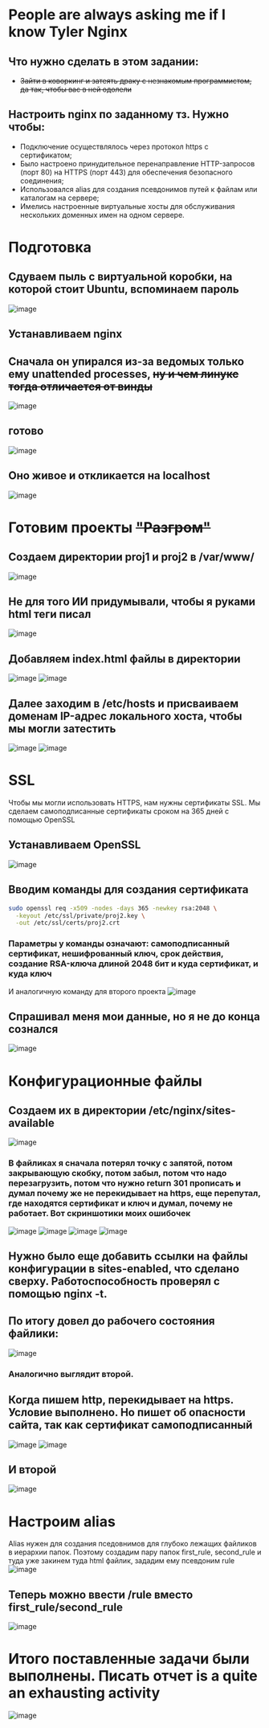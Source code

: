 # People are always asking me if I know Tyler Nginx
## Что нужно сделать в этом задании: 
* ~~Зайти в коворкинг и затеять драку с незнакомым программистом, да так, чтобы вас в ней одолели~~
## Настроить nginx по заданному тз. Нужно чтобы:
* Подключение осуществлялось через протокол https с сертификатом;
* Было настроено принудительное перенаправление HTTP-запросов (порт 80) на HTTPS (порт 443) для обеспечения безопасного соединения;
* Использовался alias для создания псевдонимов путей к файлам или каталогам на сервере;
* Имелись настроенные виртуальные хосты для обслуживания нескольких доменных имен на одном сервере.
# Подготовка
## Сдуваем пыль с виртуальной коробки, на которой стоит Ubuntu, вспоминаем пароль
![image](https://github.com/user-attachments/assets/b2f05e3f-0f9a-42dd-9978-9b8921b610b1)
## Устанавливаем nginx
## Сначала он упирался из-за ведомых только ему unattended processes, ~~ну и чем линукс тогда отличается от винды~~
![image](https://github.com/user-attachments/assets/812c77bc-e9d9-47c8-a2b8-195048ebcd0b)
## готово
![image](https://github.com/user-attachments/assets/a69cd163-4b57-41b5-a941-d7594907192b)
## Оно живое и откликается на localhost
![image](https://github.com/user-attachments/assets/7805a982-a92f-4e7c-afeb-4303336b554b)
# Готовим проекты ~~"Разгром"~~
## Создаем директории proj1 и proj2 в /var/www/
![image](https://github.com/user-attachments/assets/7eb26c16-da9e-4275-903f-573e9211dfe9)
## Не для того ИИ придумывали, чтобы я руками html теги писал
![image](https://github.com/user-attachments/assets/e908ac63-bde9-4916-80fe-2d5e8d9073f9)
## Добавляем index.html файлы в директории
![image](https://github.com/user-attachments/assets/b373ef62-7a63-451e-b6b2-ff325227e96b)
![image](https://github.com/user-attachments/assets/4eb05f03-ca4c-4382-ac69-0065f665040c)
## Далее заходим в /etc/hosts и присваиваем доменам IP-адрес локального хоста, чтобы мы могли затестить
![image](https://github.com/user-attachments/assets/782f8611-c7ba-41d2-8052-964cb5997e6d)
![image](https://github.com/user-attachments/assets/a89ada90-cb92-44f9-8545-fd3b374cbdf5)
# SSL
Чтобы мы могли использовать HTTPS, нам нужны сертификаты SSL. Мы сделаем самоподписанные сертификаты сроком на 365 дней c помощью OpenSSL
## Устанавливаем OpenSSL
![image](https://github.com/user-attachments/assets/5ad84238-0b84-43e0-bda5-9829d0fa2303)
## Вводим команды для создания сертификата  
```bash
sudo openssl req -x509 -nodes -days 365 -newkey rsa:2048 \
  -keyout /etc/ssl/private/proj2.key \
  -out /etc/ssl/certs/proj2.crt
```
### Параметры у команды означают: самоподписанный сертификат, нешифрованный ключ, срок действия, создание RSA-ключа длиной 2048 бит и куда сертификат, и куда ключ
И аналогичную команду для второго проекта
![image](https://github.com/user-attachments/assets/7bbc6f95-15e3-4d5b-8c4a-612ef9ecbad5)
## Спрашивал меня мои данные, но я не до конца сознался
![image](https://github.com/user-attachments/assets/8bba8b13-b7f5-4fce-8f26-f4e973f1f92d)
# Конфигурационные файлы
## Создаем их в директории /etc/nginx/sites-available
![image](https://github.com/user-attachments/assets/4c78f74e-747c-430c-9532-6ee69c0bf1fb)
### В файликах я сначала потерял точку с запятой, потом закрывающую скобку, потом забыл, потом что надо перезагрузить, потом что нужно return 301 прописать и думал почему же не перекидывает на https, еще перепутал, где находятся сертификат и ключ и думал, почему не работает. Вот скриншотики моих ошибочек
![image](https://github.com/user-attachments/assets/f5cb49ee-609b-440e-8193-a36f8c540d36)
![image](https://github.com/user-attachments/assets/3d6f426e-b178-4b50-be7d-f87f3204282e)
![image](https://github.com/user-attachments/assets/53dd5c36-b39e-4ba8-82b3-e93e81311d54)
![image](https://github.com/user-attachments/assets/ae91216c-203a-4f9a-b397-5a3c0b068604)

## Нужно было еще добавить ссылки на файлы конфигурации в sites-enabled, что сделано сверху. Работоспособность проверял с помощью nginx -t. 
## По итогу довел до рабочего состояния файлики:
![image](https://github.com/user-attachments/assets/a9bba1c2-4180-42d8-90c0-9771971e88f3)
### Аналогично выглядит второй.
## Когда пишем http, перекидывает на https. Условие выполнено. Но пишет об опасности сайта, так как сертификат самоподписанный
![image](https://github.com/user-attachments/assets/51e09e4c-ed73-4143-a12f-d36f279daf23)
![image](https://github.com/user-attachments/assets/3500aec6-71fa-464e-bcfb-fb3edb2488a4)
## И второй
![image](https://github.com/user-attachments/assets/9bfe9ba2-6a27-4709-8411-ec70fdbca664)
# Настроим alias
Alias нужен для создания пседовнимов для глубоко лежащих файликов в иерархии папок. Поэтому создадим пару папок first_rule, second_rule и туда уже закинем туда html файлик, зададим ему псевдоним rule
![image](https://github.com/user-attachments/assets/0aa9d670-485d-4d4e-99bd-bcf0b203ab61)
## Теперь можно ввести /rule вместо first_rule/second_rule
![image](https://github.com/user-attachments/assets/4b63a142-eb68-4e83-98c0-7cd98db603e5)
# Итого поставленные задачи были выполнены. Писать отчет is a quite an exhausting activity
![image](https://github.com/user-attachments/assets/46956245-b8fd-487a-86ed-66fcf738aa7e)




